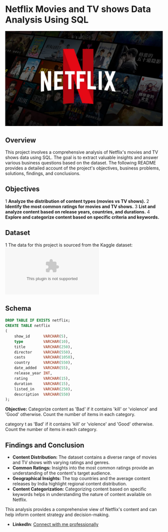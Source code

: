 # Netflix Movies and TV shows Data Analysis Using SQL

![Netflix Logo](https://github.com/shamilshamuh/Netflix_sql_project/blob/main/logo.jpg)

## Overview
This project involves a comprehensive analysis of Netflix's movies and TV shows data using SQL. The goal is to extract valuable insights and answer various business questions based on the dataset. The following README provides a detailed account of the project's objectives, business problems, solutions, findings, and conclusions.

## Objectives
1 **Analyze the distribution of content types (movies vs TV shows).**
2 **Identify the most common ratings for movies and TV shows.**
3 **List and analyze content based on release years, countries, and durations.**
4 **Explore and categorize content based on specific criteria and keywords.**

## Dataset
1 The data for this project is sourced from the Kaggle dataset:  
![Dataset](https://github.com/shamilshamuh/Netflix_sql_project/blob/main/netflix_titles.csv)

## Schema
```sql
DROP TABLE IF EXISTS netflix;
CREATE TABLE netflix
(
    show_id      VARCHAR(5),
    type         VARCHAR(10),
    title        VARCHAR(250),
    director     VARCHAR(550),
    casts        VARCHAR(1050),
    country      VARCHAR(550),
    date_added   VARCHAR(55),
    release_year INT,
    rating       VARCHAR(15),
    duration     VARCHAR(15),
    listed_in    VARCHAR(250),
    description  VARCHAR(550)
);
``` 


**Objective:** Categorize content as 'Bad' if it contains 'kill' or 'violence' and 'Good' otherwise. Count the number of items in each category.

category t as 'Bad' if it contains 'kill' or 'violence' and 'Good' otherwise. Count the number of items in each category.

## Findings and Conclusion

- **Content Distribution:** The dataset contains a diverse range of movies and TV shows with varying ratings and genres.
- **Common Ratings:** Insights into the most common ratings provide an understanding of the content's target audience.
- **Geographical Insights:** The top countries and the average content releases by India highlight regional content distribution.
- **Content Categorization:** Categorizing content based on specific keywords helps in understanding the nature of content available on Netflix.

This analysis provides a comprehensive view of Netflix's content and can help inform content strategy and decision-making.


- **LinkedIn**: [Connect with me professionally](https://www.linkedin.com/in/muhammedshamilpp)
